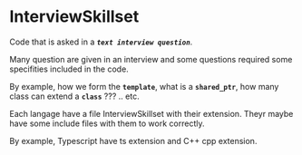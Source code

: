 # InterviewSkillset

Code that is asked in a **_`text interview question`_**.

Many question are given in an interview and some questions required some specifities included in the code.

By example, how we form the **`template`**, what is a **`shared_ptr`**, how many class can extend a **`class`** ??? .. etc.

Each langage have a file InterviewSkillset with their extension. Theyr maybe have some include files with them to work correctly.

By example, Typescript have ts extension and C++ cpp extension.
